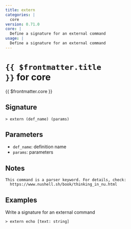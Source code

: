 ```yaml
---
title: extern
categories: |
  core
version: 0.71.0
core: |
  Define a signature for an external command
usage: |
  Define a signature for an external command
---
```


# <code>{{ $frontmatter.title }}</code> for core

<div class='command-title'>{{ $frontmatter.core }}</div>

## Signature

```> extern (def_name) (params)```

## Parameters

 -  `def_name`: definition name
 -  `params`: parameters

## Notes
```text
This command is a parser keyword. For details, check:
  https://www.nushell.sh/book/thinking_in_nu.html
```
## Examples

Write a signature for an external command
```shell
> extern echo [text: string]
```
